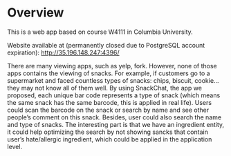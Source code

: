 # Overview
This is a web app based on course W4111 in Columbia University.

Website available at (permanently closed due to PostgreSQL account expiration):
http://35.196.148.247:4396/

There are many viewing apps, such as yelp, fork. However, none of those apps contains the viewing of snacks. For example, if customers go to a supermarket and faced countless types of snacks: chips, biscuit, cookie… they may not know all of them well. By using SnackChat, the app we proposed, each unique bar code represents a type of snack (which means the same snack has the same barcode, this is applied in real life). Users could scan the barcode on the snack or search by name and see other people’s comment on this snack. Besides, user could also search the name and type of snacks. The interesting part is that we have an ingredient entity, it could help optimizing the search by not showing sancks that contain user’s hate/allergic ingredient, which could be applied in the application level.
